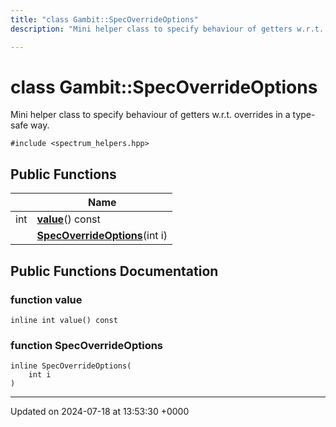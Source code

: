 ```yaml
---
title: "class Gambit::SpecOverrideOptions"
description: "Mini helper class to specify behaviour of getters w.r.t. overrides in a type-safe way. "

---
```


# class Gambit::SpecOverrideOptions



Mini helper class to specify behaviour of getters w.r.t. overrides in a type-safe way. 


`#include <spectrum_helpers.hpp>`

## Public Functions

|                | Name           |
| -------------- | -------------- |
| int | **[value](/documentation/code/classes/classgambit_1_1specoverrideoptions/#function-value)**() const |
| | **[SpecOverrideOptions](/documentation/code/classes/classgambit_1_1specoverrideoptions/#function-specoverrideoptions)**(int i) |

## Public Functions Documentation

### function value

```
inline int value() const
```


### function SpecOverrideOptions

```
inline SpecOverrideOptions(
    int i
)
```


-------------------------------

Updated on 2024-07-18 at 13:53:30 +0000